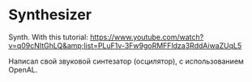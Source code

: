 # Synthesizer
Synth. With this tutorial: https://www.youtube.com/watch?v=q09cNItGhLQ&amp;list=PLuF1v-3Fw9goRMFFldza3RddAiwaZUqL5

Написал свой звуковой синтезатор (осцилятор), с использованием OpenAL.
